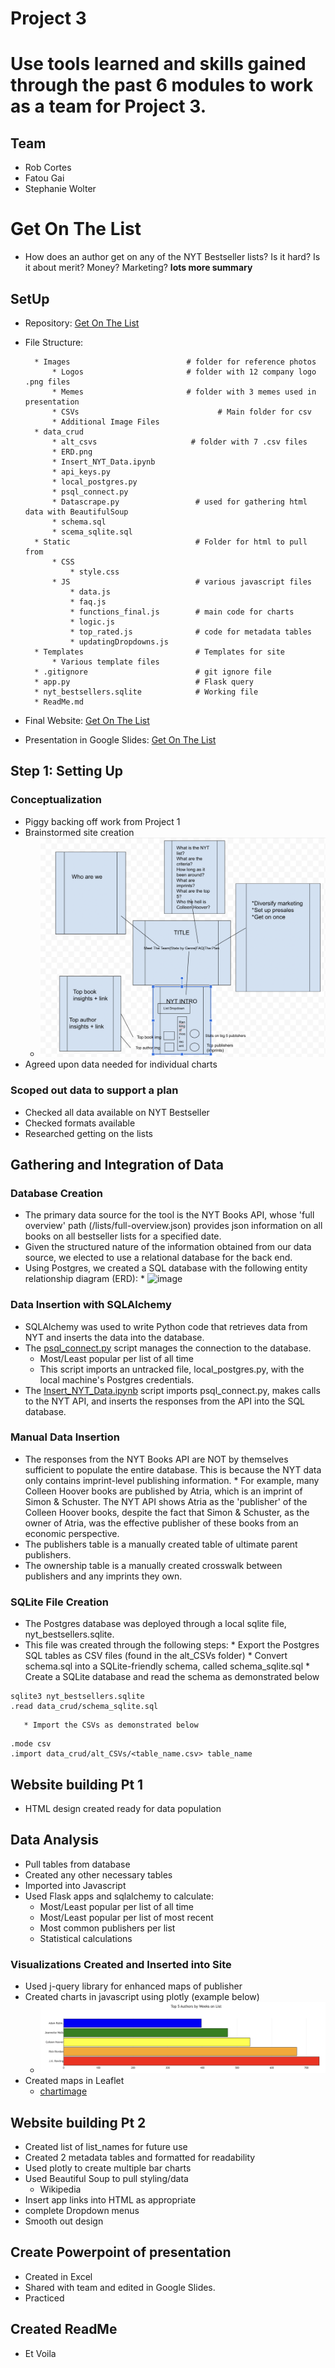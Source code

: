 # Project 3
# Use tools learned and skills gained through the past 6 modules to work as a team for Project 3.

## Team
* Rob Cortes
* Fatou Gai
* Stephanie Wolter

# Get On The List
* How does an author get on any of the NYT Bestseller lists? Is it hard? Is it about merit? Money? Marketing?
**lots more summary**

## SetUp

* Repository: [Get On The List](https://github.com/StephWolter/GetOnTheList.git)

* File Structure:

        * Images                          # folder for reference photos
            * Logos                       # folder with 12 company logo .png files
            * Memes                       # folder with 3 memes used in presentation
            * CSVs                               # Main folder for csv
            * Additional Image Files
        * data_crud
            * alt_csvs                     # folder with 7 .csv files 
            * ERD.png
            * Insert_NYT_Data.ipynb
            * api_keys.py
            * local_postgres.py
            * psql_connect.py
            * Datascrape.py                 # used for gathering html data with BeautifulSoup
            * schema.sql
            * scema_sqlite.sql
        * Static                            # Folder for html to pull from 
            * CSS
                * style.css
            * JS                            # various javascript files
                * data.js
                * faq.js
                * functions_final.js        # main code for charts
                * logic.js
                * top_rated.js              # code for metadata tables
                * updatingDropdowns.js
        * Templates                         # Templates for site
            * Various template files
        * .gitignore                        # git ignore file
        * app.py                            # Flask query
        * nyt_bestsellers.sqlite            # Working file
        * ReadMe.md

* Final Website: [Get On The List]()

* Presentation in Google Slides: [Get On The List](https://docs.google.com/presentation/d/1IOOp9pK_GgrUQ2tU1cK2cchfEIlbsooc1lksEFIRrfQ/edit?usp=sharing)

## Step 1: Setting Up
### Conceptualization
* Piggy backing off work from Project 1
* Brainstormed site creation
    * ![sketch](https://github.com/StephWolter/GetOnTheList/blob/main/Images/Website_Brainstorm.png)
* Agreed upon data needed for individual charts
### Scoped out data to support a plan
* Checked all data available on NYT Bestseller 
* Checked formats available
* Researched getting on the lists


## Gathering and Integration of Data
### Database Creation
* The primary data source for the tool is the NYT Books API, whose 'full overview' path (/lists/full-overview.json) provides json information on all books on all bestseller lists for a specified date.
* Given the structured nature of the information obtained from our data source, we elected to use a relational database for the back end.
* Using Postgres, we created a SQL database with the following entity relationship diagram (ERD):
       *  ![image](https://github.com/StephWolter/GetOnTheList/assets/124944383/bcf3f26d-dbbe-465f-a8bf-28b7e557ae74)
### Data Insertion with SQLAlchemy
* SQLAlchemy was used to write Python code that retrieves data from NYT and inserts the data into the database.
* The [psql_connect.py](/data_crud/psql_connect.py) script manages the connection to the database.
     * Most/Least popular per list of all time
     * This script imports an untracked file, local_postgres.py, with the local machine's Postgres credentials.    
* The [Insert_NYT_Data.ipynb](/data_crud/Insert_NYT_Data.ipynb) script imports psql_connect.py, makes calls to the NYT API, and inserts the responses from the API into the SQL database.
### Manual Data Insertion
* The responses from the NYT Books API are NOT by themselves sufficient to populate the entire database. This is because the NYT data only contains imprint-level publishing information.
       * For example, many Colleen Hoover books are published by Atria, which is an imprint of Simon & Schuster. The NYT API shows Atria as the 'publisher' of the Colleen Hoover books, despite the fact that Simon & Schuster, as the owner of Atria, was the effective publisher of these books from an economic perspective.
* The publishers table is a manually created table of ultimate parent publishers.
* The ownership table is a manually created crosswalk between publishers and any imprints they own.
### SQLite File Creation
* The Postgres database was deployed through a local sqlite file, nyt_bestsellers.sqlite.
* This file was created through the following steps:
       * Export the Postgres SQL tables as CSV files (found in the alt_CSVs folder)
       * Convert schema.sql into a SQLite-friendly schema, called schema_sqlite.sql
       * Create a SQLite database and read the schema as demonstrated below
```
sqlite3 nyt_bestsellers.sqlite
.read data_crud/schema_sqlite.sql
```
       * Import the CSVs as demonstrated below
```
.mode csv
.import data_crud/alt_CSVs/<table_name.csv> table_name
```

## Website building Pt 1
* HTML design created ready for data population


## Data Analysis

* Pull tables from database 
* Created any other necessary tables
* Imported into Javascript
* Used Flask apps and sqlalchemy to calculate:
    * Most/Least popular per list of all time
    * Most/Least popular per list of most recent
    * Most common publishers per list
    * Statistical calculations

### Visualizations Created and Inserted into Site
* Used j-query library for enhanced maps of publisher
* Created charts in javascript using plotly (example below)
    * ![chartimage](https://github.com/StephWolter/GetOnTheList/blob/main/Images/chart_authors.png)
* Created maps in Leaflet
    * [chartimage]()

## Website building Pt 2
* Created list of list_names for future use
* Created 2 metadata tables and formatted for readability
* Used plotly to create multiple bar charts
* Used Beautiful Soup to pull styling/data 
    * Wikipedia
* Insert app links into HTML as appropriate
* complete Dropdown menus 
* Smooth out design

## Create Powerpoint of presentation
* Created in Excel
* Shared with team and edited in Google Slides.
* Practiced

## Created ReadMe
* Et Voila
















  
